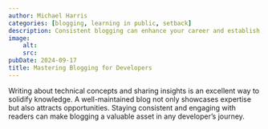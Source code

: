 ```yaml
---
author: Michael Harris
categories: [blogging, learning in public, setback]
description: Consistent blogging can enhance your career and establish your online presence.
image:
    alt: 
    src: 
pubDate: 2024-09-17
title: Mastering Blogging for Developers
---
```


Writing about technical concepts and sharing insights is an excellent way to solidify knowledge. A well-maintained blog not only showcases expertise but also attracts opportunities. Staying consistent and engaging with readers can make blogging a valuable asset in any developer’s journey.
